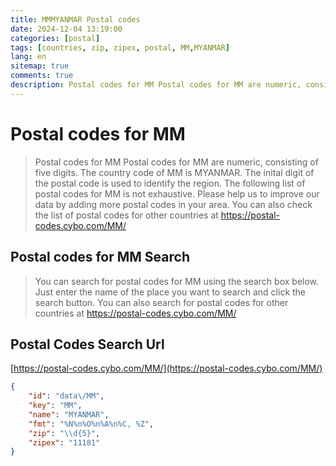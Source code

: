 ```yaml
---
title: MMMYANMAR Postal codes 
date: 2024-12-04 13:19:00
categories: [postal]
tags: [countries, zip, zipex, postal, MM,MYANMAR]
lang: en
sitemap: true
comments: true
description: Postal codes for MM Postal codes for MM are numeric, consisting of five digits. The country code of MM is MYANMAR. The inital digit of the postal code is used to identify the region. The following list of postal codes for MM is not exhaustive. Please help us to improve our data by adding more postal codes in your area. You can also check the list of postal codes for other countries at https://postal-codes.cybo.com/MM/
---
```


# Postal codes for MM
> Postal codes for MM Postal codes for MM are numeric, consisting of five digits. The country code of MM is MYANMAR. The inital digit of the postal code is used to identify the region. The following list of postal codes for MM is not exhaustive. Please help us to improve our data by adding more postal codes in your area. You can also check the list of postal codes for other countries at https://postal-codes.cybo.com/MM/

## Postal codes for MM Search 
> You can search for postal codes for MM using the search box below. Just enter the name of the place you want to search and click the search button. You can also search for postal codes for other countries at https://postal-codes.cybo.com/MM/

## Postal Codes Search Url

[https://postal-codes.cybo.com/MM/](https://postal-codes.cybo.com/MM/)
```json
{
    "id": "data\/MM",
    "key": "MM",
    "name": "MYANMAR",
    "fmt": "%N%n%O%n%A%n%C, %Z",
    "zip": "\\d{5}",
    "zipex": "11181"
}
```
